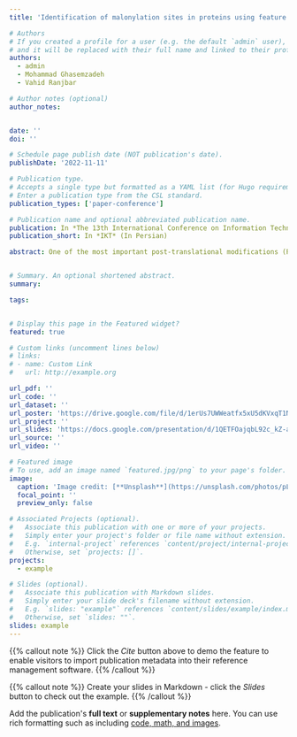 ```yaml
---
title: 'Identification of malonylation sites in proteins using feature extraction and natural language processing techniques'

# Authors
# If you created a profile for a user (e.g. the default `admin` user), write the username (folder name) here
# and it will be replaced with their full name and linked to their profile.
authors:
  - admin
  - Mohammad Ghasemzadeh
  - Vahid Ranjbar

# Author notes (optional)
author_notes:


date: ''
doi: ''

# Schedule page publish date (NOT publication's date).
publishDate: '2022-11-11'

# Publication type.
# Accepts a single type but formatted as a YAML list (for Hugo requirements).
# Enter a publication type from the CSL standard.
publication_types: ['paper-conference']

# Publication name and optional abbreviated publication name.
publication: In *The 13th International Conference on Information Technology and Knowledge*
publication_short: In *IKT* (In Persian)

abstract: One of the most important post-translational modifications (PTMs) in proteins is lysine malonylation, which affects cell function. To reveal the mechanisms of cellular functions, it is necessary to identify the site of malonylation in proteins. Methods based on machine learning solutions have been proposed, which reduce costs and time complexity and increase accuracy. However, these approaches still have shortcomings. This research shows that about finding the malonylation site in proteins, and how to achieve favorable results by using the natural language processing approach, and word frequency - category correlation coefficient. The proposed method was implemented and executed by relevant specialized functions in the Python environment. The cross-validation results show the good performance of the proposed approach. In addition, the XGBOOST and random forest classifiers were superior to other classifiers, indicating the effectiveness of the features generated by the proposed scheme.


# Summary. An optional shortened abstract.
summary: 

tags:


# Display this page in the Featured widget?
featured: true

# Custom links (uncomment lines below)
# links:
# - name: Custom Link
#   url: http://example.org

url_pdf: ''
url_code: ''
url_dataset: ''
url_poster: 'https://drive.google.com/file/d/1erUs7UWWeatfx5xU5dKVxqT1NN0VKPDy/view?usp=drive_link'
url_project: ''
url_slides: 'https://docs.google.com/presentation/d/1QETFOajqbL92c_kZ-a621l77ATEucquH/edit?usp=drive_link&ouid=105262498162350443206&rtpof=true&sd=true'
url_source: ''
url_video: ''

# Featured image
# To use, add an image named `featured.jpg/png` to your page's folder.
image:
  caption: 'Image credit: [**Unsplash**](https://unsplash.com/photos/pLCdAaMFLTE)'
  focal_point: ''
  preview_only: false

# Associated Projects (optional).
#   Associate this publication with one or more of your projects.
#   Simply enter your project's folder or file name without extension.
#   E.g. `internal-project` references `content/project/internal-project/index.md`.
#   Otherwise, set `projects: []`.
projects:
  - example

# Slides (optional).
#   Associate this publication with Markdown slides.
#   Simply enter your slide deck's filename without extension.
#   E.g. `slides: "example"` references `content/slides/example/index.md`.
#   Otherwise, set `slides: ""`.
slides: example
---
```


{{% callout note %}}
Click the _Cite_ button above to demo the feature to enable visitors to import publication metadata into their reference management software.
{{% /callout %}}

{{% callout note %}}
Create your slides in Markdown - click the _Slides_ button to check out the example.
{{% /callout %}}

Add the publication's **full text** or **supplementary notes** here. You can use rich formatting such as including [code, math, and images](https://docs.hugoblox.com/content/writing-markdown-latex/).
